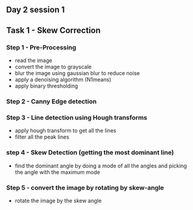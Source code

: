## Day 2 session 1

## Task 1 - Skew Correction
 
### Step 1 - Pre-Processing
- read the image
- convert the image to grayscale
- blur the image using gaussian blur to reduce noise
- apply a denoising algorithm (N1means)
- apply binary thresholding

### Step 2 - Canny Edge detection

### Step 3 - Line detection using Hough transforms
- apply hough transform to get all the lines
- filter all the peak lines

### step 4 - Skew Detection (getting the most dominant line)
- find the dominant angle by doing a mode of all the angles and 
picking the angle with the maximum mode

### Step 5 - convert the image by rotating by skew-angle
- rotate the image by the skew angle
